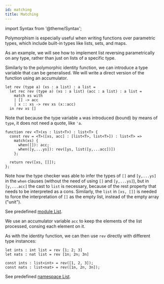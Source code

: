 ```yaml
---
id: matching
title: Matching
---
```


import Syntax from '@theme/Syntax';

Polymorphism is especially useful when writing functions over
parametric types, which include built-in types like lists, sets, and
maps.

As an example, we will see how to implement list reversing
parametrically on any type, rather than just on lists of a specific
type.

Similarly to the polymorphic identity function, we can introduce a
type variable that can be generalised. We will write a direct version
of the function using an accumulator.

<Syntax syntax="cameligo">

```cameligo group=reverse
let rev (type a) (xs : a list) : a list =
  let rec rev (type a) (xs : a list) (acc : a list) : a list =
    match xs with
    | [] -> acc
    | x :: xs -> rev xs (x::acc)
  in rev xs []
```

Note that because the type variable `a` was introduced (bound) by
means of `type`, it does not need a quote, like `'a`.

</Syntax>

<Syntax syntax="jsligo">

```jsligo group=reverse
function rev <T>(xs : list<T>) : list<T> {
  const rev = <T>([xs, acc] : [list<T>, list<T>]) : list<T> =>
    match(xs) {
      when([]): acc;
      when([y,...ys]): rev([ys, list([y,...acc])])
    };

  return rev([xs, []]);
};
```

Note how the type checker was able to infer the types of `[]` and
`[y,...ys]` in the `when` clauses (without the need of using
`[]` and `[y,...ys]`), but in `[y,...acc]` the cast
to `list` is necessary, because of the rest property that needs to be
interpreted as a cons. Similarly, the `list` in `[xs, []]` is
needed to force the interpretation of `[]` as the empty list, instead
of the empty array ("unit").

See predefined
[module List](../reference/list-reference/?lang=cameligo).

</Syntax>

We use an accumulator variable `acc` to keep the elements of the list
processed, consing each element on it.

As with the identity function, we can then use `rev` directly with
different type instances:

<Syntax syntax="cameligo">

```cameligo group=reverse
let ints : int list = rev [1; 2; 3]
let nats : nat list = rev [1n; 2n; 3n]
```

</Syntax>

<Syntax syntax="jsligo">

```jsligo group=reverse
const ints : list<int> = rev([1, 2, 3]);
const nats : list<nat> = rev([1n, 2n, 3n]);
```

See predefined
[namespace List](../reference/list-reference/?lang=jsligo).

</Syntax>
